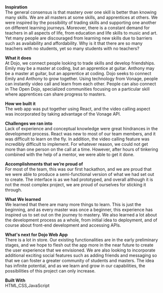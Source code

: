 <b>Inspiration</b><br/>
The general consensus is that mastery over one skill is better than knowing many skills. We are all masters at some skills, and apprentices at others. We were inspired by the possibility of trading skills and supporting one another on different learning journeys. Moreover, there is a constant demand for teachers in all aspects of life, from education and life skills to music and art. Yet many people are discouraged from learning new skills due to barriers such as availability and affordability. Why is it that there are so many teachers with no students, yet so many students with no teachers?

<b>What it does</b><br/>
At Dojo, we connect people looking to trade skills and develop friendships. Emily may be a master at coding, but an apprentice at guitar. Anthony may be a master at guitar, but an apprentice at coding. Dojo seeks to connect Emily and Anthony to grow together. Using technology from Vonage, people can instantly video call and learn from each other. People can also connect in The Open Dojo, specialized communities focusing on a particular skill where apprentices can share progress to masters.

<b>How we built it</b><br/>
The web app was put together using React, and the video calling aspect was incorporated by taking advantage of the Vonage API.

<b>Challenges we ran into</b><br/>
Lack of experience and conceptual knowledge were great hindrances in the development process. React was new to most of our team members, and it was difficult to learn on the fly. In addition, the video calling feature was incredibly difficult to implement. For whatever reason, we could not get more than one person on the call at a time. However, after hours of tinkering combined with the help of a mentor, we were able to get it done.

<b>Accomplishments that we’re proud of</b><br/>
For most of the team, this was our first hackathon, and we are proud that we were able to produce a semi-functional version of what we had set out to create. The interface is as we had prototyped, and overall although it is not the most complex project, we are proud of ourselves for sticking it through.

<b>What We learned</b><br/>
We learned that there are many more things to learn. This is just the beginning, and as every master was once a beginner, this experience has inspired us to set out on the journey to mastery. We also learned a lot about the development process as a whole, from initial idea to deployment, and of course about front-end development and accessing APIs.

<b>What's next for Dojo Web App</b><br/>
There is a lot in store. Our existing functionalities are in the early preliminary stages, and we hope to flesh out the app more in the near future to create the user experience that we envisioned. We are also looking to incorporate additional exciting social features such as adding friends and messaging so that we can foster a greater community of students and masters. The idea has infinite potential, and as we learn and grow in our capabilities, the possibilities of this project can only increase.

<b>Built With</b><br/> HTML,CSS,JavaScript

